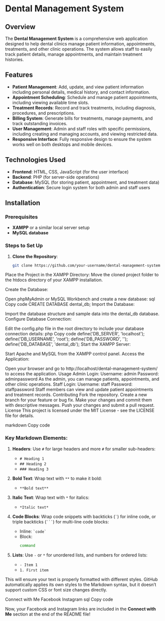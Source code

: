 # Dental Management System

## Overview

The **Dental Management System** is a comprehensive web application designed to help dental clinics manage patient information, appointments, treatments, and other clinic operations. The system allows staff to easily track patient details, manage appointments, and maintain treatment histories.

## Features

- **Patient Management**: Add, update, and view patient information including personal details, medical history, and contact information.
- **Appointment Scheduling**: Schedule and manage patient appointments, including viewing available time slots.
- **Treatment Records**: Record and track treatments, including diagnosis, procedures, and prescriptions.
- **Billing System**: Generate bills for treatments, manage payments, and track outstanding invoices.
- **User Management**: Admin and staff roles with specific permissions, including creating and managing accounts, and viewing restricted data.
- **Responsive Interface**: Fully responsive design to ensure the system works well on both desktops and mobile devices.

## Technologies Used

- **Frontend**: HTML, CSS, JavaScript (for the user interface)
- **Backend**: PHP (for server-side operations)
- **Database**: MySQL (for storing patient, appointment, and treatment data)
- **Authentication**: Secure login system for both admin and staff users

## Installation

### Prerequisites

- **XAMPP** or a similar local server setup
- **MySQL database**

### Steps to Set Up

1. **Clone the Repository**:
   ```bash
   git clone https://github.com/your-username/dental-management-system.git
Place the Project in the XAMPP Directory: Move the cloned project folder to the htdocs directory of your XAMPP installation.

Create the Database:

Open phpMyAdmin or MySQL Workbench and create a new database:
sql
Copy code
CREATE DATABASE dental_db;
Import the Database:

Import the database structure and sample data into the dental_db database.
Configure Database Connection:

Edit the config.php file in the root directory to include your database connection details:
php
Copy code
define('DB_SERVER', 'localhost');
define('DB_USERNAME', 'root');
define('DB_PASSWORD', '');
define('DB_DATABASE', 'dental_db');
Start the XAMPP Server:

Start Apache and MySQL from the XAMPP control panel.
Access the Application:

Open your browser and go to http://localhost/dental-management-system/ to access the application.
Usage
Admin Login:
Username: admin
Password: adminpassword
As the admin, you can manage patients, appointments, and other clinic operations.
Staff Login:
Username: staff
Password: staffpassword
Staff members can view and update patient appointments and treatment records.
Contributing
Fork the repository.
Create a new branch for your feature or bug fix.
Make your changes and commit them with descriptive messages.
Push your changes and submit a pull request.
License
This project is licensed under the MIT License - see the LICENSE file for details.

markdown
Copy code

### Key Markdown Elements:

1. **Headers**: Use `#` for large headers and more `#` for smaller sub-headers:
   - `# Heading 1`
   - `## Heading 2`
   - `### Heading 3`
   
2. **Bold Text**: Wrap text with `**` to make it bold:
   - `**Bold text**`
   
3. **Italic Text**: Wrap text with `*` for italics:
   - `*Italic text*`
   
4. **Code Blocks**: Wrap code snippets with backticks (`` ` ``) for inline code, or triple backticks (```` ``` ````) for multi-line code blocks:
   - Inline: `` `code` ``
   - Block: 
     ```bash
     command
     ```

5. **Lists**: Use `-` or `*` for unordered lists, and numbers for ordered lists:
   - `- Item 1`
   - `1. First item`

This will ensure your text is properly formatted with different styles. GitHub automatically applies its own styles to the Markdown syntax, but it doesn’t support custom CSS or font size changes directly.




Connect with Me
Facebook
Instagram
sql
Copy code

Now, your Facebook and Instagram links are included in the **Connect with Me** section at the end of the README file!





